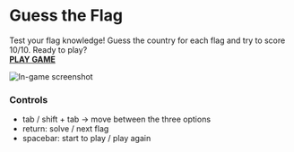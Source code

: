 # Guess the Flag
Test your flag knowledge! Guess the country for each flag and try to score 10/10. Ready to play?  
[**PLAY GAME**](https://martiespinosa.github.io/guess-the-flag/)


![In-game screenshot](https://github.com/martiespinosa/Guess10Flags/blob/main/screenshot/ss5.png)


### Controls
- tab / shift + tab -> move between the three options
- return: solve / next flag
- spacebar: start to play / play again
